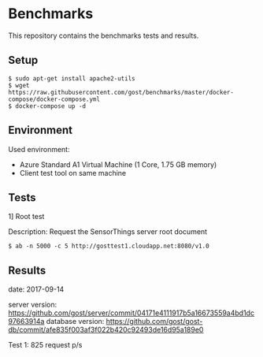 # Benchmarks

This repository contains the benchmarks tests and results.

## Setup

```
$ sudo apt-get install apache2-utils
$ wget https://raw.githubusercontent.com/gost/benchmarks/master/docker-compose/docker-compose.yml
$ docker-compose up -d 
```

## Environment

Used environment: 

- Azure Standard A1 Virtual Machine (1 Core, 1.75 GB memory)
- Client test tool on same machine

## Tests

1] Root test

Description: Request the SensorThings server root document

```
$ ab -n 5000 -c 5 http://gosttest1.cloudapp.net:8080/v1.0
```

## Results

date: 2017-09-14

server version: https://github.com/gost/server/commit/04171e4111917b5a16673559a4bd1dc97663914a
database version: https://github.com/gost/gost-db/commit/afe835f003af3f022b420c92493de16d95a189e0


Test 1: 825 request p/s
